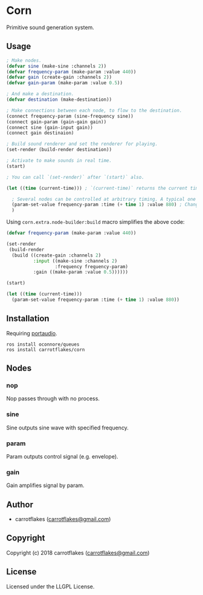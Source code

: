 # Corn
Primitive sound generation system.

## Usage

``` lisp
; Make nodes.
(defvar sine (make-sine :channels 2))
(defvar frequency-param (make-param :value 440))
(defvar gain (create-gain :channels 2))
(defvar gain-param (make-param :value 0.5))

; And make a destination.
(defvar destination (make-destination))

; Make connections between each node, to flow to the destination.
(connect frequency-param (sine-frequency sine))
(connect gain-param (gain-gain gain))
(connect sine (gain-input gain))
(connect gain destinaion)

; Build sound renderer and set the renderer for playing.
(set-render (build-render destination))

; Activate to make sounds in real time.
(start)

; You can call `(set-render)` after `(start)` also.

(let ((time (current-time))) ; `(current-time)` returns the current time from the start. The unit is seconds and the type is ratio.

  ; Several nodes can be controlled at arbitrary timing. A typical one is `corn.node.param:param`.
  (param-set-value frequency-param :time (+ time 1) :value 880) ; Change the frequency to 880 Hz at `(+ time 1)`.
  )
```

Using `corn.extra.node-builder:build` macro simplifies the above code:

``` lisp
(defvar frequency-param (make-param :value 440))

(set-render
 (build-render
  (build ((create-gain :channels 2)
          :input ((make-sine :channels 2)
                  :frequency frequency-param)
          :gain ((make-param :value 0.5))))))

(start)

(let ((time (current-time)))
  (param-set-value frequency-param :time (+ time 1) :value 880))
```

## Installation
Requiring [portaudio](http://www.portaudio.com/).

```
ros install oconnore/queues
ros install carrotflakes/corn
```

## Nodes
### nop
Nop passes through with no process.

### sine
Sine outputs sine wave with specified frequency.

### param
Param outputs control signal (e.g. envelope).

### gain
Gain amplifies signal by param.

## Author

* carrotflakes (carrotflakes@gmail.com)

## Copyright

Copyright (c) 2018 carrotflakes (carrotflakes@gmail.com)

## License

Licensed under the LLGPL License.
